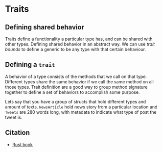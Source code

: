 # Traits

## Defining shared behavior

Traits define a functionality a particular type has, and can be shared with other types. Defining shared behavior in an abstract way. We can use *trait bounds* to define a generic to be any type with that certain behaviour.

## Defining a `trait`

A behavior of a type consists of the methods that we call on that type. Different types share the same behavior if we call the same method on all those types. Trait definition are a good way to group method signature together to define a set of behaviors to accomplish some purpose.

Lets say that you have a group of structs that hold different types and amount of texts. `NewsArticle` hold news story from a particular location and `Tweets` are 280 words long, with metadata to indicate what type of post the tweet is.

## Citation
- [Rust book](https://doc.rust-lang.org/book/ch10-02-traits.html)